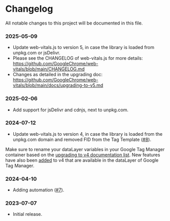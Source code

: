 # Changelog

All notable changes to this project will be documented in this file.

### 2025-05-09

- Update web-vitals.js to version 5, in case the library is loaded from unpkg.com or jsDelivr.
- Please see the CHANGELOG of web-vitals.js for more details: https://github.com/GoogleChrome/web-vitals/blob/main/CHANGELOG.md
- Changes as detailed in the upgrading doc: https://github.com/GoogleChrome/web-vitals/blob/main/docs/upgrading-to-v5.md

### 2025-02-06

- Add support for jsDelivr and cdnjs, next to unpkg.com.

### 2024-07-12

- Update web-vitals.js to version 4, in case the library is loaded from the unpkg.com domain and removed FID from the Tag Template ([#8](https://github.com/google-marketing-solutions/web-vitals-gtm-template/pull/8)).

Make sure to rename your dataLayer variables in your Google Tag Manager container based on the [upgrading to v4 documentation list](https://github.com/GoogleChrome/web-vitals/blob/main/docs/upgrading-to-v4.md). New features have also been [added](https://github.com/GoogleChrome/web-vitals/blob/main/docs/upgrading-to-v4.md#-new-features) to v4 that are available in the dataLayer of Google Tag Manager.

### 2024-04-10

- Adding automation ([#7](https://github.com/google-marketing-solutions/web-vitals-gtm-template/pull/7)). 

### 2023-07-07

- Initial release.